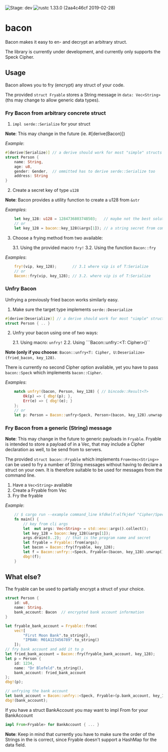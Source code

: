 ![Stage: dev](https://img.shields.io/badge/stage-dev-critical.svg "Stage:Development")
![rustc 1.33.0 (2aa4c46cf 2019-02-28)](https://img.shields.io/badge/rustc-stable%201.33.0%202aa4c46cf%202019--02--28-success.svg "rustc 1.33.0 (2aa4c46cf 2019-02-28)")

# bacon

Bacon makes it easy to en- and decrypt an arbitrary struct.

The library is currently under development, and currently only supports the Speck Cipher. 

## Usage

Bacon allows you to fry (encrypt) any struct of your code.

The provided ```struct Fryable``` stores a String message in ```data: Vec<String> ``` (ths may change to allow generic data types).

### Fry Bacon from arbitrary concrete struct

1. ```impl serde::Serialize``` for your struct

**Note**: This may change in the future (ie. #[derive(Bacon)])

*Example*: 

```rust
#[derive(Serialize)] // a derive should work for most "simple" structs
struct Person {
    name: String,
    age: u8,
    gender: Gender,  // ommitted has to derive serde::Serialize too
    address: String
}
```

2. Create a secret key of type ```u128```

**Note**: Bacon provides a utility function to create a u128 from ```&str```

*Examples*:

```rust
    let key_128: u128 = 1284736803748503;   // maybe not the best solution
    // or
    let key_128 = bacon::key_128(&args[1]); // a string secret from command line or any other source
```

3. Choose a frying method from two available:

    3.1. Using the provided macro ```fry!``` 
    3.2. Using the function ```Bacon::fry```

*Examples*:

```rust
    fry!(vip, key_128);       // 3.1 where vip is of T:Serialize
    // or
    Bacon::fry(vip, key_128); // 3.2. where vip is of T:Serialize
```

### Unfry Bacon

Unfrying a previously fried bacon works similarly easy.

1. Make sure the target type implements ```serde::Deserialize```

```rust
#[derive(Deserialize)] // a derive should work for most "simple" structs
struct Person { .. }
```

2. Unfry your bacon using one of two ways:

    2.1. Using macro: ```unfry!```
    2.2. Using ```Bacon::unfry::<T: Cipher>()``

**Note (only if you choose**: ```Bacon::unfry<T: Cipher, U:Deserialize>(fried_bacon, key_128)```.

There is currently no second Cipher option available, yet you have to pass ```bacon::Speck``` which implements  ```bacon::Cipher```.

*Examples*:

```rust
    match unfry!(bacon, Person, key_128) { // bincode::Result<T>
        Ok(p) => { dbg!(p); },
        Err(e) => { dbg!(e); }
    };
    // or
    let p: Person = Bacon::unfry<Speck, Person>(bacon, key_128).unwrap() // bincode::Result<T>
```

### Fry Bacon from a generic (String) message

**Note**: This may change in the future to generic payloads in ```Fryable```. Fryable is intended to store a payload of in a Vec<T>, that may include a Cipher declaration as well, to be send from to servers.

The provided ```struct bacon::Fryable``` which implements ```From<Vec<String>>``` can be used to fry a number of String messages without having to declare a struct on your own. It is therefore suitable to be used for messages from the command line.

1. Have a ```Vec<String>``` available
2. Create a Fryable from Vec<String>
3. Fry the fryable

*Example*:

```rust
    // $ cargo run --example command_line kfdkelf:elfkj4ef "Cipher/Speck" "This is a secret message"
    fn main() {
        // key from cli args
        let  mut args: Vec<String> = std::env::args().collect();
        let key_128 = bacon::key_128(&args[1]);
        args.drain(0..2);  // that is the program name and secret
        let fryable = Fryable::from(args);  
        let bacon = Bacon::fry(fryable, key_128);
        let f = Bacon::unfry::<Speck, Fryable>(bacon, key_128).unwrap();
        dbg!(f);
    }
```

## What else?

The fryable can be used to partially encrypt a struct of your choice. 

```rust
struct Person {
    id: u8,
    name: String.
    bank_account: Bacon  // encrypted bank account information
}

let fryable_bank_account = Fryable::from(
    vec![
        "First Moon Bank".to_string(),
        "IPBAN: M01A123456789".to_string()
    ]);
// fry bank account and add it to p
let fried_bank_account = Bacon::fry(fryable_bank_account, key_128);
let p = Person {
    id: 1234,
    name: "Dr Blofeld".to_string(),
    bank_account: fried_bank_account
};
dbg!(p);

// unfrying the bank account
let bank_account = Bacon::unfry::<Speck, Fryable>(p.bank_account, key_128).unwrap();
dbg!(bank_account);
```

If you have a struct BankAccount you may want to impl From for your BankAccount

```rust
impl From<Fryable> for BankAccount { ... }
```

**Note**: Keep in mind that currently you have to make sure the order of the Strings in the is correct, since
Fryable doesn't support a HashMap for the data field.